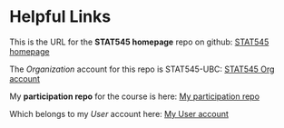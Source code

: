 # Helpful Links 

This is the URL for the __STAT545 homepage__ repo on github:
[STAT545 homepage](https://github.com/STAT545-UBC/STAT545-home)

The *Organization* account for this repo is STAT545-UBC:
[STAT545 Org account](https://github.com/STAT545-UBC)



My __participation repo__ for the course is here:
[My participation repo](https://github.com/pennykahn/STAT545-participation)

Which belongs to my _User_ account here:
[My User account](https://github.com/pennykahn)
